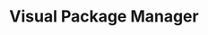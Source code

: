 ---
title: "Visual Package Manager"
Description: "A desktop app that empowers casual users to interact with the terminal and install open source software."
ogimage: "/images/gui-og-image.jpg"
websiteURL: "https://www.producthunt.com/products/pkgx"
contactURL: "https://example.com/contact"
gallery:
  - src: "/images/portfolio/gui/gui-post-01.jpg"
    lightbox: "/images/portfolio/gui/gui-post-01.jpg"
    alt: "PKGX OSSAPP - All packages screen"
  - src: "/images/portfolio/gui/gui-post-02.jpg"
    lightbox: "/images/portfolio/gui/gui-post-02.jpg"
    alt: "Variant states for OSSAPP package cards"
  - src: "/images/portfolio/gui/gui-post-03.jpg"
    lightbox: "/images/portfolio/gui/gui-post-03.jpg"
    alt: "Image description 3"
  - src: "/images/portfolio/gui/gui-post-04.jpg"
    lightbox: "/images/portfolio/gui/gui-post-04.jpg"
    alt: "Image description 4"
overview: "What would a developer's terminal look like in the form of a gui (graphic user interface)? That's the question we asked ourselves when designing PKGX's visual package manager, now called the OSSAPP. The goal was to create an app that would empower anyone to to install and manage open-source software. Users are able to visually browse open-source that's available on PKGX, install and uninstall, manage versions, interact with an in-app terminal (and gui when available), and much more. I led all aspects of the design, owned the prompt engineering for AI-generated package imagery, and assisted with the frontend development. Uniquely, every component was 100% designed from scratch."
features:
  - "UI/UX Design"
  - "Product Design"
  - "Figma"
  - "Prompt Engineering"
  - "Art Direction"
  - "Creative Direction"
  - "Entrepreneurship"
  - ""
videoURL: ""
background: "The OSSAPP was originally developed under tea.xyz before being re-branded to OSSAPP (Open-Source Software App) under PKGX, and it's now one of PKGX's flagship products. Internally, we simply called it the 'gui'. The terminal is such a powerful tool that everyone has access to, but only seasoned developers know how to wield. We wanted to bring casual users into the fold and introduced open-source to a wider user-base. In effort to assign a visual identity to these pieces of code which previously only existed as such, I developed a custom AI-prompt and we engineered an automation to generate a graphic cover for each package when added to PKGX. We launched on ProductHunt and were were instantly lauded by the developer community. Users praised the UI in particular, citing that it was refreshing to see something not made form cookie-cutter components."
challenge: "We wanted the gui to look like the visual embodiment of a terminal, hence we built all of the components from scratch. I went for squared-off corners, bright ANSI colors against a charcoal background, and crisp gray borders separating components and sections. I affectionately liken it to the Millennium Falcon (from Start Wars) in that it felt 'hobbled-together' in a beautifully functional and bootstrapped way. With that being said, creating all of the components from scratch presented a unique challenge, both from design and development standpoints. We ended up deciding to use Svelte for the app because it enabled us to bring over HTML partials from our then website, which was built with Hugo. Each and every component in the app is built from the ground app, variant states and all."
---